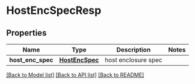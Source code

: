# HostEncSpecResp

## Properties
Name | Type | Description | Notes
------------ | ------------- | ------------- | -------------
**host_enc_spec** | [**HostEncSpec**](HostEncSpec.md) | host enclosure spec | 

[[Back to Model list]](../README.md#documentation-for-models) [[Back to API list]](../README.md#documentation-for-api-endpoints) [[Back to README]](../README.md)


